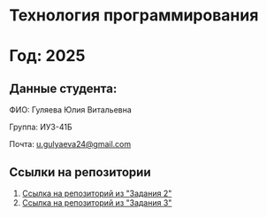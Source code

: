 # Технология программирования
# Год: 2025

## Данные студента:

ФИО: Гуляева Юлия Витальевна

Группа: ИУ3-41Б

Почта: u.gulyaeva24@gmail.com

## Ссылки на репозитории

1. [Ссылка на репозиторий из "Задания 2" ](https://github.com/PinguinCake/ToP_2025)
2. [Ссылка на репозиторий из "Задания 3"](https://github.com/PinguinCake/HW_proga)